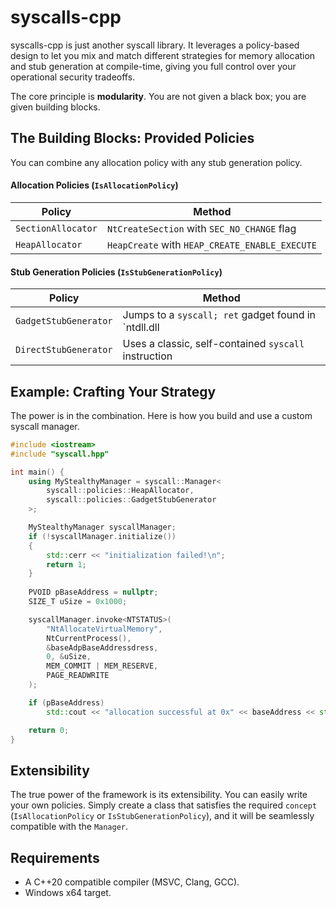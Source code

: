 # syscalls-cpp

syscalls-cpp is just another syscall library. It leverages a policy-based design to let you mix and match different strategies for memory allocation and stub generation at compile-time, giving you full control over your operational security tradeoffs.

The core principle is **modularity**. You are not given a black box; you are given building blocks.

## The Building Blocks: Provided Policies

You can combine any allocation policy with any stub generation policy.

#### Allocation Policies (`IsAllocationPolicy`)

| Policy             | Method                                                |
| ------------------ | ----------------------------------------------------- | 
| `SectionAllocator` | `NtCreateSection` with `SEC_NO_CHANGE` flag           | 
| `HeapAllocator`    | `HeapCreate` with `HEAP_CREATE_ENABLE_EXECUTE`        |

#### Stub Generation Policies (`IsStubGenerationPolicy`)

| Policy                | Method                                              |
| --------------------- | ----------------------------------------------------|
| `GadgetStubGenerator` | Jumps to a `syscall; ret` gadget found in `ntdll.dll|
| `DirectStubGenerator` | Uses a classic, self-contained `syscall` instruction|

## Example: Crafting Your Strategy

The power is in the combination. Here is how you build and use a custom syscall manager.

```cpp
#include <iostream>
#include "syscall.hpp"

int main() {
    using MyStealthyManager = syscall::Manager<
        syscall::policies::HeapAllocator,        
        syscall::policies::GadgetStubGenerator   
    >;

    MyStealthyManager syscallManager;
    if (!syscallManager.initialize()) 
    {
        std::cerr << "initialization failed!\n";
        return 1;
    }
    
    PVOID pBaseAddress = nullptr;
    SIZE_T uSize = 0x1000;

    syscallManager.invoke<NTSTATUS>(
        "NtAllocateVirtualMemory",
        NtCurrentProcess(),
        &baseAdpBaseAddressdress,
        0, &uSize,
        MEM_COMMIT | MEM_RESERVE,
        PAGE_READWRITE
    );

    if (pBaseAddress)
        std::cout << "allocation successful at 0x" << baseAddress << std::endl;

    return 0;
}
```

## Extensibility

The true power of the framework is its extensibility. You can easily write your own policies. Simply create a class that satisfies the required `concept` (`IsAllocationPolicy` or `IsStubGenerationPolicy`), and it will be seamlessly compatible with the `Manager`.

## Requirements

-   A C++20 compatible compiler (MSVC, Clang, GCC).
-   Windows x64 target.